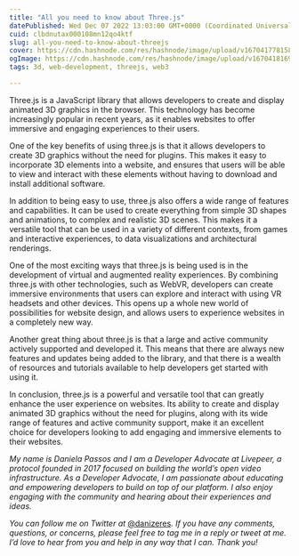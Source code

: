 ```yaml
---
title: "All you need to know about Three.js"
datePublished: Wed Dec 07 2022 13:03:00 GMT+0000 (Coordinated Universal Time)
cuid: clbdnutax000108mn12qo4ktf
slug: all-you-need-to-know-about-threejs
cover: https://cdn.hashnode.com/res/hashnode/image/upload/v1670417781582/-GIcWhTMs.png
ogImage: https://cdn.hashnode.com/res/hashnode/image/upload/v1670418169732/36dJmlTCN.png
tags: 3d, web-development, threejs, web3

---
```


Three.js is a JavaScript library that allows developers to create and display animated 3D graphics in the browser. This technology has become increasingly popular in recent years, as it enables websites to offer immersive and engaging experiences to their users.

One of the key benefits of using three.js is that it allows developers to create 3D graphics without the need for plugins. This makes it easy to incorporate 3D elements into a website, and ensures that users will be able to view and interact with these elements without having to download and install additional software.

In addition to being easy to use, three.js also offers a wide range of features and capabilities. It can be used to create everything from simple 3D shapes and animations, to complex and realistic 3D scenes. This makes it a versatile tool that can be used in a variety of different contexts, from games and interactive experiences, to data visualizations and architectural renderings.

One of the most exciting ways that three.js is being used is in the development of virtual and augmented reality experiences. By combining three.js with other technologies, such as WebVR, developers can create immersive environments that users can explore and interact with using VR headsets and other devices. This opens up a whole new world of possibilities for website design, and allows users to experience websites in a completely new way.

Another great thing about three.js is that a large and active community actively supported and developed it. This means that there are always new features and updates being added to the library, and that there is a wealth of resources and tutorials available to help developers get started with using it.

In conclusion, three.js is a powerful and versatile tool that can greatly enhance the user experience on websites. Its ability to create and display animated 3D graphics without the need for plugins, along with its wide range of features and active community support, make it an excellent choice for developers looking to add engaging and immersive elements to their websites.

*My name is Daniela Passos and I am a Developer Advocate at Livepeer, a protocol founded in 2017 focused on building the world’s open video infrastructure. As a Developer Advocate, I am passionate about educating and empowering developers to build on top of our platform. I also enjoy engaging with the community and hearing about their experiences and ideas.*

*You can follow me on Twitter at* [@danizeres](http://twitter.com/danizeres)*. If you have any comments, questions, or concerns, please feel free to tag me in a reply or tweet at me. I’d love to hear from you and help in any way that I can. Thank you!*